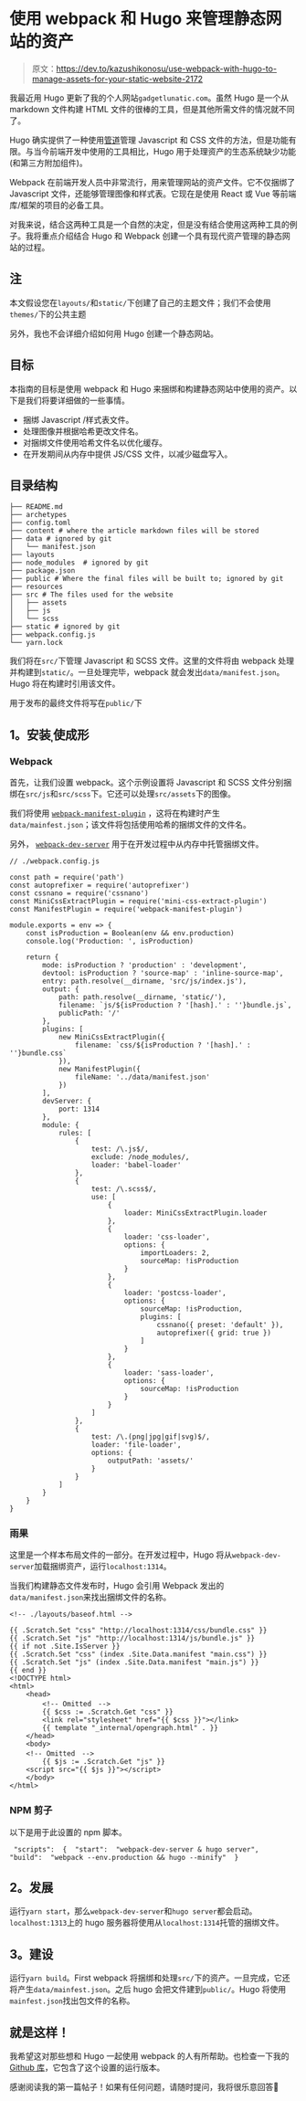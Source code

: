 # 使用 webpack 和 Hugo 来管理静态网站的资产

> 原文：<https://dev.to/kazushikonosu/use-webpack-with-hugo-to-manage-assets-for-your-static-website-2172>

我最近用 Hugo 更新了我的个人网站`gadgetlunatic.com`。虽然 Hugo 是一个从 markdown 文件构建 HTML 文件的很棒的工具，但是其他所需文件的情况就不同了。

Hugo 确实提供了一种使用[管道](https://gohugo.io/hugo-pipes/)管理 Javascript 和 CSS 文件的方法，但是功能有限。与当今前端开发中使用的工具相比，Hugo 用于处理资产的生态系统缺少功能(和第三方附加组件)。

Webpack 在前端开发人员中非常流行，用来管理网站的资产文件。它不仅捆绑了 Javascript 文件，还能够管理图像和样式表。它现在是使用 React 或 Vue 等前端库/框架的项目的必备工具。

对我来说，结合这两种工具是一个自然的决定，但是没有结合使用这两种工具的例子。我将重点介绍结合 Hugo 和 Webpack 创建一个具有现代资产管理的静态网站的过程。

## 注

本文假设您在`layouts/`和`static/`下创建了自己的主题文件；我们不会使用`themes/`下的公共主题

另外，我也不会详细介绍如何用 Hugo 创建一个静态网站。

## 目标

本指南的目标是使用 webpack 和 Hugo 来捆绑和构建静态网站中使用的资产。以下是我们将要详细做的一些事情。

*   捆绑 Javascript /样式表文件。
*   处理图像并根据哈希更改文件名。
*   对捆绑文件使用哈希文件名以优化缓存。
*   在开发期间从内存中提供 JS/CSS 文件，以减少磁盘写入。

## 目录结构

```
├── README.md
├── archetypes
├── config.toml
├── content # where the article markdown files will be stored
├── data # ignored by git
│   └── manifest.json
├── layouts
├── node_modules  # ignored by git
├── package.json
├── public # Where the final files will be built to; ignored by git
├── resources
├── src # The files used for the website
│   ├── assets
│   ├── js
│   └── scss
├── static # ignored by git
├── webpack.config.js 
└── yarn.lock 
```

我们将在`src/`下管理 Javascript 和 SCSS 文件。这里的文件将由 webpack 处理并构建到`static/`。一旦处理完毕，webpack 就会发出`data/manifest.json`。Hugo 将在构建时引用该文件。

用于发布的最终文件将写在`public/`下

## 1。安装ˌ使成形

### Webpack

首先，让我们设置 webpack。这个示例设置将 Javascript 和 SCSS 文件分别捆绑在`src/js`和`src/scss`下。它还可以处理`src/assets`下的图像。

我们将使用 [`webpack-manifest-plugin`](https://github.com/danethurber/webpack-manifest-plugin) ，这将在构建时产生`data/mainfest.json`；该文件将包括使用哈希的捆绑文件的文件名。

另外， [`webpack-dev-server`](https://github.com/webpack/webpack-dev-server) 用于在开发过程中从内存中托管捆绑文件。

```
// ./webpack.config.js

const path = require('path')
const autoprefixer = require('autoprefixer')
const cssnano = require('cssnano')
const MiniCssExtractPlugin = require('mini-css-extract-plugin')
const ManifestPlugin = require('webpack-manifest-plugin')

module.exports = env => {
    const isProduction = Boolean(env && env.production)
    console.log('Production: ', isProduction)

    return {
        mode: isProduction ? 'production' : 'development',
        devtool: isProduction ? 'source-map' : 'inline-source-map',
        entry: path.resolve(__dirname, 'src/js/index.js'),
        output: {
            path: path.resolve(__dirname, 'static/'),
            filename: `js/${isProduction ? '[hash].' : ''}bundle.js`,
            publicPath: '/'
        },
        plugins: [
            new MiniCssExtractPlugin({
                filename: `css/${isProduction ? '[hash].' : ''}bundle.css`
            }),
            new ManifestPlugin({
                fileName: '../data/manifest.json'
            })
        ],
        devServer: {
            port: 1314
        },
        module: {
            rules: [
                {
                    test: /\.js$/,
                    exclude: /node_modules/,
                    loader: 'babel-loader'
                },
                {
                    test: /\.scss$/,
                    use: [
                        {
                            loader: MiniCssExtractPlugin.loader
                        },
                        {
                            loader: 'css-loader',
                            options: {
                                importLoaders: 2,
                                sourceMap: !isProduction
                            }
                        },
                        {
                            loader: 'postcss-loader',
                            options: {
                                sourceMap: !isProduction,
                                plugins: [
                                    cssnano({ preset: 'default' }),
                                    autoprefixer({ grid: true })
                                ]
                            }
                        },
                        {
                            loader: 'sass-loader',
                            options: {
                                sourceMap: !isProduction
                            }
                        }
                    ]
                },
                {
                    test: /\.(png|jpg|gif|svg)$/,
                    loader: 'file-loader',
                    options: {
                        outputPath: 'assets/'
                    }
                }
            ]
        }
    }
} 
```

### 雨果

这里是一个样本布局文件的一部分。在开发过程中，Hugo 将从`webpack-dev-server`加载捆绑资产，运行`localhost:1314`。

当我们构建静态文件发布时，Hugo 会引用 Webpack 发出的`data/manifest.json`来找出捆绑文件的名称。

```
<!-- ./layouts/baseof.html -->

{{ .Scratch.Set "css" "http://localhost:1314/css/bundle.css" }}
{{ .Scratch.Set "js" "http://localhost:1314/js/bundle.js" }}
{{ if not .Site.IsServer }}
{{ .Scratch.Set "css" (index .Site.Data.manifest "main.css") }}
{{ .Scratch.Set "js" (index .Site.Data.manifest "main.js") }}
{{ end }}
<!DOCTYPE html>
<html>
    <head>
        <!-- Omitted　-->
        {{ $css := .Scratch.Get "css" }}
        <link rel="stylesheet" href="{{ $css }}"></link>
        {{ template "_internal/opengraph.html" . }}
    </head>
    <body>
    <!-- Omitted　-->
        {{ $js := .Scratch.Get "js" }}
    <script src="{{ $js }}"></script>
    </body>
</html> 
```

### NPM 剪子

以下是用于此设置的 npm 脚本。

```
 "scripts":  {  "start":  "webpack-dev-server & hugo server",  "build":  "webpack --env.production && hugo --minify"  } 
```

## 2。发展

运行`yarn start`，那么`webpack-dev-server`和`hugo server`都会启动。`localhost:1313`上的 hugo 服务器将使用从`localhost:1314`托管的捆绑文件。

## 3。建设

运行`yarn build`。First webpack 将捆绑和处理`src/`下的资产。一旦完成，它还将产生`data/mainfest.json`。之后 hugo 会把文件建到`public/`。Hugo 将使用`mainfest.json`找出包文件的名称。

## 就是这样！

我希望这对那些想和 Hugo 一起使用 webpack 的人有所帮助。也检查一下我的 [Github 库](https://github.com/kazushisan/gadgetlunatic)，它包含了这个设置的运行版本。

感谢阅读我的第一篇帖子！如果有任何问题，请随时提问，我将很乐意回答🙂